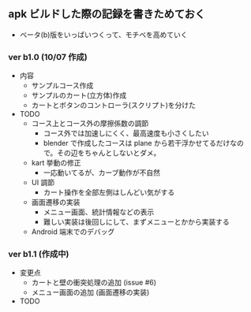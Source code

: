 ## apk ビルドした際の記録を書きためておく
- ベータ(b)版をいっぱいつくって、モチベを高めていく

### ver b1.0 (10/07 作成)
- 内容
    - サンプルコース作成
    - サンプルのカート(立方体)作成
    - カートとボタンのコントローラ(スクリプト)を分けた
- TODO
    - コース上とコース外の摩擦係数の調節
        - コース外では加速しにくく、最高速度も小さくしたい
        - blender で作成したコースは plane から若干浮かせてるだけなので。その辺をちゃんとしないとダメ。
    - kart 挙動の修正
        - 一応動いてるが、カーブ動作が不自然
    - UI 調節
        - カート操作を全部左側はしんどい気がする
    - 画面遷移の実装
        - メニュー画面、統計情報などの表示 
        - 難しい実装は後回しにして、まずメニューとかから実装する
    - Android 端末でのデバッグ

### ver b1.1 (作成中)
- 変更点
    - カートと壁の衝突処理の追加 (issue #6)
    - メニュー画面の追加 (画面遷移の実装)
- TODO